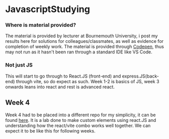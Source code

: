 # JavascriptStudying
### Where is material provided?
The material is provided by lecturer at Bournemouth University, i post my results here for solutions for colleagues/classmates, as well as evidence for completion of weekly work.
The material is provided through <a href="https://codepen.io">Codepen</a>, thus may not run as it hasn't been ran through a standard IDE like VS Code. 
### Not just JS
This will start to go through to React.JS (front-end) and express.JS(back-end) through vite, so do expect as such. Week 1-2 is basics of JS, week 3 onwards leans into react and rest is advanced react. 
## Week 4
Week 4 had to be placed into a different repo for my simplicity, it can be found <a href="https://github.com/Ace-7854/react-props-lab">here</a>. It is a lab done to make custom elements using react.JS and understanding how the react/vite combo works well together. We can expect it to be like this for following weeks.
